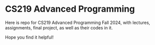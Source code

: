 # CS219 Advanced Programming
Here is repo for CS219 Advanced Programming Fall 2024, with lectures, assignments, final project, as well as their codes in it.

Hope you find it helpful!
